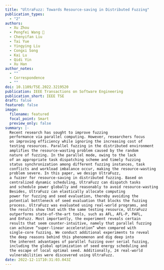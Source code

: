 ```yaml
---
title: "UltraFuzz: Towards Resource-saving in Distributed Fuzzing"
publication_types:
  - "2"
authors:
  - Xu Zhou
  - Pengfei Wang 􀀀
  - Chenyifan Liu
  - Tai Yue
  - Yingying Liu
  - Congxi Song
  - Kai Lu
  - Qidi Yin
  - Xu Han
author_notes:
  - ""
  - Correspondence
  - ""
doi: 10.1109/TSE.2022.3219520
publication: IEEE Transactions on Software Engineering
publication_short: IEEE TSE
draft: false
featured: false
image:
  filename: featured
  focal_point: Smart
  preview_only: false
summary: |-
  Recent research has sought to improve fuzzing
  performance via parallel computing. However, researchers focus
  on improving efficiency while ignoring the increasing cost of
  testing resources. Parallel fuzzing in the distributed environment
  amplifies the resource-wasting problem caused by the random
  nature of fuzzing. In the parallel mode, owing to the lack
  of an appropriate task dispatching scheme and timely fuzzing
  status synchronization among different fuzzing instances, task
  conflicts and workload imbalance occur, making the resource-wasting
  problem severe. In this paper, we design UltraFuzz,
  a fuzzer for resource-saving in distributed fuzzing. Based on
  centralized dynamic scheduling, UltraFuzz can dispatch tasks
  and schedule power globally and reasonably to avoid resource-wasting.
  Besides, UltraFuzz can elastically allocate computing
  power for fuzzing and seed evaluation, thereby avoiding the
  potential bottleneck of seed evaluation that blocks the fuzzing
  process. UltraFuzz was evaluated using real-world programs, and
  the results show that with the same testing resource, UltraFuzz
  outperforms state-of-the-art tools, such as AFL, AFL-P, PAFL,
  and EnFuzz. Most importantly, the experiment reveals certain
  results that seem counter-intuitive, namely that parallel fuzzing
  can achieve “super-linear acceleration” when compared with
  single-core fuzzing. We conduct additional experiments to reveal
  the deep reasons behind this phenomenon and dig deep into
  the inherent advantages of parallel fuzzing over serial fuzzing,
  including the global optimization of seed energy scheduling and
  the escape of local optimal seed. Additionally, 24 real-world
  vulnerabilities were discovered using UltraFuzz.
date: 2022-12-11T10:31:03.043Z
---
```

